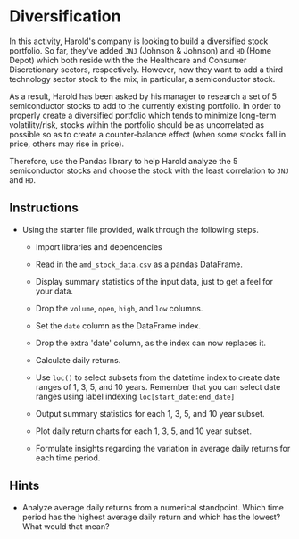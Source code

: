 # Diversification

In this activity, Harold's company is looking to build a diversified stock portfolio. So far, they've added `JNJ` (Johnson & Johnson) and `HD` (Home Depot) which both reside with the the Healthcare and Consumer Discretionary sectors, respectively. However, now they want to add a third technology sector stock to the mix, in particular, a semiconductor stock. 

As a result, Harold has been asked by his manager to research a set of 5 semiconductor stocks to add to the currently existing portfolio. In order to properly create a diversified portfolio which tends to minimize long-term volatility/risk, stocks within the portfolio should be as uncorrelated as possible so as to create a counter-balance effect (when some stocks fall in price, others may rise in price). 

Therefore, use the Pandas library to help Harold analyze the 5 semiconductor stocks and choose the stock with the least correlation to `JNJ` and `HD`.

## Instructions

* Using the starter file provided, walk through the following steps.

  * Import libraries and dependencies

  * Read in the `amd_stock_data.csv` as a pandas DataFrame.

  * Display summary statistics of the input data, just to get a feel for your data.

  * Drop the `volume`, `open`, `high`, and `low` columns.

  * Set the `date` column as the DataFrame index.

  * Drop the extra 'date' column, as the index can now replaces it.

  * Calculate daily returns.

  * Use `loc()` to select subsets from the datetime index to create date ranges of 1, 3, 5, and 10 years. Remember that you can select date ranges using label indexing `loc[start_date:end_date]`

  * Output summary statistics for each 1, 3, 5, and 10 year subset.

  * Plot daily return charts for each 1, 3, 5, and 10 year subset. 

  * Formulate insights regarding the variation in average daily returns for each time period. 

## Hints

* Analyze average daily returns from a numerical standpoint. Which time period has the highest average daily return and which has the lowest? What would that mean?